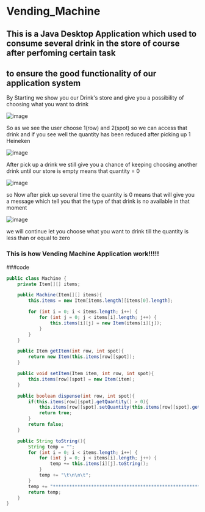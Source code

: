 # Vending_Machine
## This is a Java Desktop Application which used to consume several drink in the store of course after perfoming certain task
  ##  to ensure the good functionality of our application system
  
  By Starting we show you our Drink's store and give you a possibility of choosing what you want to drink 
  
  ![image](https://user-images.githubusercontent.com/103323625/193039690-b5bb7550-9384-455f-a3f0-fb1c9d8bd54b.png)

So as we see the user choose 1(row) and 2(spot) so we can access that drink and if you see well the quantity has been reduced after picking up 1 Heineken 


![image](https://user-images.githubusercontent.com/103323625/193040331-fc0a986d-e6d0-458e-adce-36abe30eb3e1.png)


After pick up a drink we still give you a chance of keeping choosing another drink until our store is empty means that quantity = 0

![image](https://user-images.githubusercontent.com/103323625/193041175-0b2a4dbf-5f92-411b-a1c9-8b7fb08134ae.png)

so Now after pick up several time the quantity is 0 means that will give you a message which tell you that the type of 
 that drink is no available in that moment
 
 ![image](https://user-images.githubusercontent.com/103323625/193041901-1cdf0ed1-d202-414e-a369-f88bb6bd195d.png)

we will continue let you choose  what you want to drink till  the quantity is less than or equal to zero

### This is how Vending Machine Application work!!!!!


###code
```java
public class Machine {
    private Item[][] items;

    public Machine(Item[][] items){
        this.items = new Item[items.length][items[0].length];

        for (int i = 0; i < items.length; i++) {
            for (int j = 0; j < items[i].length; j++) {
                this.items[i][j] = new Item(items[i][j]);
            }
        }
    }

    public Item getItem(int row, int spot){
        return new Item(this.items[row][spot]);
    }

    public void setItem(Item item, int row, int spot){
        this.items[row][spot] = new Item(item);
    }

    public boolean dispense(int row, int spot){
        if(this.items[row][spot].getQuantity() > 0){
            this.items[row][spot].setQuantity(this.items[row][spot].getQuantity() - 1);
            return true;
        }
        return false;
    }

    public String toString(){
        String temp = "";
        for (int i = 0; i < items.length; i++) {
            for (int j = 0; j < items[i].length; j++) {
                temp += this.items[i][j].toString();
            }
            temp += "\t\n\n\t";
        }
        temp += "******************************************************";
        return temp;
    }
}


```
